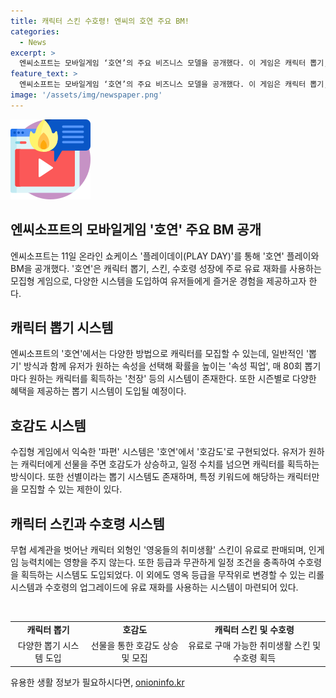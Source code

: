 ```yaml
---
title: 캐릭터 스킨 수호령! 엔씨의 호연 주요 BM!
categories:
  - News
excerpt: >
  엔씨소프트는 모바일게임 ‘호연’의 주요 비즈니스 모델을 공개했다. 이 게임은 캐릭터 뽑기, 스킨, 수호령 성장에 유료 재화가 사용되며, 캐릭터 모집 방식은 일반적인 ‘뽑기’와 ‘속성 픽업’을 비롯해 다양한 방법이 도입될 예정이다. 또한, 선물을 통해 호감도를 높여 모집하는 시스템과 캐릭터 스킨을 유료로 판매하는 방식도 도입될 것이다. 수호령 업그레이드에는 유료 재화가 소모되며, 게임 내 구매나 인게임 플레이로 영옥을 모아 수호령을 획득하는 방식도 소개되었다.
feature_text: >
  엔씨소프트는 모바일게임 ‘호연’의 주요 비즈니스 모델을 공개했다. 이 게임은 캐릭터 뽑기, 스킨, 수호령 성장에 유료 재화가 사용되며, 캐릭터 모집 방식은 일반적인 ‘뽑기’와 ‘속성 픽업’을 비롯해 다양한 방법이 도입될 예정이다. 또한, 선물을 통해 호감도를 높여 모집하는 시스템과 캐릭터 스킨을 유료로 판매하는 방식도 도입될 것이다. 수호령 업그레이드에는 유료 재화가 소모되며, 게임 내 구매나 인게임 플레이로 영옥을 모아 수호령을 획득하는 방식도 소개되었다.
image: '/assets/img/newspaper.png'
---
```


<p><img src="/assets/img/news.png" alt="rentncar 속보" /></p>

<h2>엔씨소프트의 모바일게임 '호연' 주요 BM 공개</h2>

<p data-ke-size="size16">엔씨소프트는 11일 온라인 쇼케이스 '플레이데이(PLAY DAY)'를 통해 '호연' 플레이와 BM을 공개했다. '호연'은 캐릭터 뽑기, 스킨, 수호령 성장에 주로 유료 재화를 사용하는 모집형 게임으로, 다양한 시스템을 도입하여 유저들에게 즐거운 경험을 제공하고자 한다.</p>

<h2>캐릭터 뽑기 시스템</h2>

<p data-ke-size="size16">엔씨소프트의 '호연'에서는 다양한 방법으로 캐릭터를 모집할 수 있는데, 일반적인 '뽑기' 방식과 함께 유저가 원하는 속성을 선택해 확률을 높이는 '속성 픽업', 매 80회 뽑기 마다 원하는 캐릭터를 획득하는 '천장' 등의 시스템이 존재한다. 또한 시즌별로 다양한 혜택을 제공하는 뽑기 시스템이 도입될 예정이다.</p>

<h2>호감도 시스템</h2>

<p data-ke-size="size16">수집형 게임에서 익숙한 '파편' 시스템은 '호연'에서 '호감도'로 구현되었다. 유저가 원하는 캐릭터에게 선물을 주면 호감도가 상승하고, 일정 수치를 넘으면 캐릭터를 획득하는 방식이다. 또한 선별이라는 뽑기 시스템도 존재하며, 특정 키워드에 해당하는 캐릭터만을 모집할 수 있는 제한이 있다.</p>

<h2>캐릭터 스킨과 수호령 시스템</h2>

<p data-ke-size="size16">무협 세계관을 벗어난 캐릭터 외형인 '영웅들의 취미생활' 스킨이 유료로 판매되며, 인게임 능력치에는 영향을 주지 않는다. 또한 등급과 무관하게 일정 조건을 충족하여 수호령을 획득하는 시스템도 도입되었다. 이 외에도 영옥 등급을 무작위로 변경할 수 있는 리롤 시스템과 수호령의 업그레이드에 유료 재화를 사용하는 시스템이 마련되어 있다.</p>

<p data-ke-size="size16">&nbsp;</p>

<table>
    <tbody>
        <tr>
            <td style="text-align: center; height: 17px;"><b>캐릭터 뽑기</b></td>
            <td style="text-align: center; height: 17px;"><b>호감도</b></td>
            <td style="text-align: center; height: 17px;"><b>캐릭터 스킨 및 수호령</b></td>
        </tr>
        <tr>
            <td style="text-align: center; height: 17px;">다양한 뽑기 시스템 도입</td>
            <td style="text-align: center; height: 17px;">선물을 통한 호감도 상승 및 모집</td>
            <td style="text-align: center; height: 17px;">유료로 구매 가능한 취미생활 스킨 및 수호령 획득</td>
        </tr>
    </tbody>
</table>
유용한 생활 정보가 필요하시다면, <a href="https://onioninfo.kr" rel="dofollow">onioninfo.kr</a>


